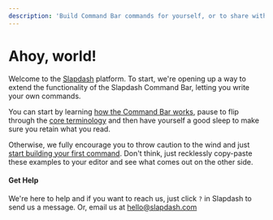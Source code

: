 ```yaml
---
description: 'Build Command Bar commands for yourself, or to share with others.'
---
```


# Ahoy, world!

Welcome to the [Slapdash](https://slapdash.com/) platform. To start, we're opening up a way to extend the functionality of the Slapdash Command Bar, letting you write your own commands.

You can start by learning [how the Command Bar works](command-bar-101/how-it-works.md), pause to flip through the [core terminology](command-bar-101/core-terminology.md) and then have yourself a good sleep to make sure you retain what you read.

Otherwise, we fully encourage you to throw caution to the wind and just [start building your first command](command-bar-101/setup-your-first-command.md). Don't think, just recklessly copy-paste these examples to your editor and see what comes out on the other side.

#### **Get Help**

We're here to help and if you want to reach us, just click `?` in Slapdash to send us a message. Or, email us at [hello@slapdash.com](mailto:hello@slapdash.com)

